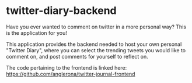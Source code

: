 # twitter-diary-backend

Have you ever wanted to comment on twitter in a more personal way? This is the application for you!

This application provides the backend needed to host your own personal "Twitter Diary", where you can select the trending tweets you would like to comment on, and post comments for yourself to reflect on.

The code pertaining to the frontend is linked here:
https://github.com/anglerona/twitter-journal-frontend

